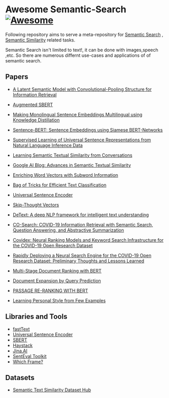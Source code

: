# Awesome Semantic-Search [![Awesome](https://awesome.re/badge.svg)](https://awesome.re)

Following repository aims to serve a meta-repository for [Semantic Search](https://en.wikipedia.org/wiki/Semantic_search)
, [Semantic Similarity](http://nlpprogress.com/english/semantic_textual_similarity.html) related tasks.

 Semantic Search isn't limited to text!, it can be done with images,speech ,etc. So there are numerous differnt use-cases and applications of of semantic search.

## Papers
- [A Latent Semantic Model with Convolutional-Pooling 
Structure for Information Retrieval](https://www.microsoft.com/en-us/research/wp-content/uploads/2016/02/cikm2014_cdssm_final.pdf)

- [Augmented SBERT](https://arxiv.org/pdf/2010.08240.pdf)
  
- [Making Monolingual Sentence Embeddings Multilingual using Knowledge Distillation](https://arxiv.org/pdf/2004.09813.pdf)

- [Sentence-BERT: Sentence Embeddings using Siamese BERT-Networks](https://arxiv.org/pdf/1908.10084.pdf)

- [Supervised Learning of Universal Sentence Representations from Natural Language Inference Data](https://research.fb.com/wp-content/uploads/2017/09/emnlp2017.pdf)

- [Learning Semantic Textual Similarity from Conversations](https://arxiv.org/pdf/1804.07754.pdf)
- [Google AI Blog: Advances in Semantic Textual Similarity](https://ai.googleblog.com/2018/05/advances-in-semantic-textual-similarity.html)
- [Enriching Word Vectors with Subword Information](https://arxiv.org/abs/1607.04606)
- [Bag of Tricks for Efficient Text Classification](https://arxiv.org/abs/1607.01759)
- [Universal Sentence Encoder](https://arxiv.org/pdf/1803.11175.pdf)
- [Skip-Thought Vectors](https://arxiv.org/pdf/1506.06726.pdf)

- [DeText: A deep NLP framework for intelligent text understanding](https://engineering.linkedin.com/blog/2020/open-sourcing-detext)
- [CO-Search: COVID-19 Information Retrieval with Semantic Search, Question Answering, and Abstractive Summarization](https://arxiv.org/pdf/2006.09595.pdf)
- [Covidex: Neural Ranking Models and Keyword Search Infrastructure for the COVID-19 Open Research Dataset](https://arxiv.org/abs/2007.07846)
- [Rapidly Deploying a Neural Search Engine for the COVID-19 Open Research Dataset: Preliminary Thoughts and Lessons Learned](https://arxiv.org/abs/2004.05125)
- [Multi-Stage Document Ranking with BERT](https://arxiv.org/abs/1910.14424)
- [Document Expansion by Query Prediction](https://arxiv.org/abs/1904.08375)
- [PASSAGE RE-RANKING WITH BERT](https://arxiv.org/pdf/1901.04085.pdf)
- [Learning Personal Style from Few Examples](https://chuanenlin.com/pseudoclient)

## Libraries and Tools
- [fastText](https://fasttext.cc/)
- [Universal Sentence Encoder](https://tfhub.dev/google/universal-sentence-encoder/4)
- [SBERT](https://www.sbert.net/)
- [Haystack](https://github.com/deepset-ai/haystack/)
- [Jina.AI](https://jina.ai/)
- [SentEval Toolkit](https://github.com/facebookresearch/SentEval?utm_source=catalyzex.com)
- [Which Frame?](http://whichframe.com/)

## Datasets
- [Semantic Text Similarity Dataset Hub](https://github.com/brmson/dataset-sts)

